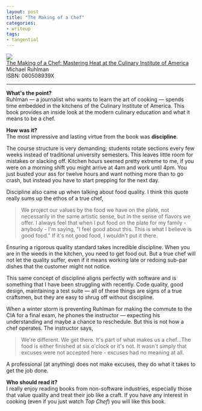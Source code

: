 ```yaml
---
layout: post
title: "The Making of a Chef"
categories:
- writeup
tags:
- tangential
---
```


![]({{site.baseurl}}/static/making-chef.jpg)  
[The Making of a Chef: Mastering Heat at the Culinary Institute of America][link]   
Michael Ruhlman    
ISBN: 080508939X    

---

**What's the point?**  
Ruhlman &mdash; a journalist who wants to learn the art of cooking &mdash; spends
time embedded in the kitchens of the Culinary Institute of America. This book provides
an inside look at the modern culinary education and what it means to be a chef.

**How was it?**  
The most impressive and lasting virtue from the book was **discipline**.

The course structure is very demanding; students rotate sections every few weeks
instead of traditional university semesters. This leaves little room for mistakes or
slacking off. Kitchen hours seemed pretty extreme to me, if you were on a morning 
shift you might arrive at 4am and work until 4pm. You just busted your ass for 
twelve hours and want nothing more than to go crash, but instead you have to start 
prepping for the next day.

Discipline also came up when talking about food quality. I think this quote really
sums up the ethos of a true chef,

> We project our values by the food we have on the plate, not necessarily in the same artistic sense, but in the sense of flavors we offer. I always feel that when I put food on the plate for my family - anybody - I'm saying, "I feel good about this. This is what I believe is good food." If it's not good food, I wouldn't put it there.

Ensuring a rigorous quality standard takes incredible discipline. When you are in
the weeds in the kitchen, you need to get food out. But a true chef will not let the
quality suffer, even if it means working late or redoing sub-par dishes that the
customer might not notice.

This same concept of discipline aligns perfectly with software and is something that
I have been struggling with recently. Code quality, good design, maintaining a test
suite &mdash; all of these things are signs of a true craftsmen, but they are easy
to shrug off without discipline.

When a winter storm is preventing Ruhlman for making the commute to the CIA for a 
final exam, he phones the instructor &mdash; expecting his understanding and maybe a
chance to reschedule. But this is not how a chef operates. The instructor says,

> We're different. We get there. It's part of what makes us a chef...The food is either finished at six o'clock or it's not. It wasn't simply that excuses were not accepted here - excuses had no meaning at all.

A professional (at anything) does not make excuses, they do what it takes to get
the job done.

**Who should read it?**  
I really enjoy reading books from non-software industries, especially those that
value quality and treat their job like a craft. If you have any interest in cooking 
(even if you just watch *Top Chef*) you will like this book.

[link]: http://www.amazon.com/exec/obidos/ASIN/080508939X/ref=nosim&tag=bookreview0a1-20
